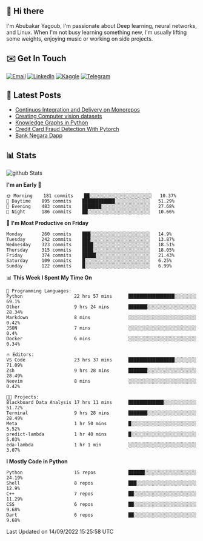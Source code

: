 ## 👋 Hi there

I'm Abubakar Yagoub, I'm passionate about Deep learning, neural networks, and
Linux. When I'm not busy learning something new, I'm usually lifting some
weights, enjoying music or working on side projects.

## ✉️ Get In Touch

[![Email](https://img.shields.io/badge/Email-f1f1f1?style=for-the-badge&logo=gmail&logoColor=0f111a)](mailto:git@blacksuan19.dev)
[![LinkedIn](https://img.shields.io/badge/LinkedIn-0077B5?style=for-the-badge&logo=linkedin&logoColor=white)](https://www.linkedin.com/in/blacksuan19/)
[![Kaggle](https://img.shields.io/badge/Kaggle-5acfff?style=for-the-badge&logo=kaggle&logoColor=white)](http://kaggle.com/abubakaryagob/)
[![Telegram](https://img.shields.io/badge/Telegram-2CA5E0?style=for-the-badge&logo=telegram&logoColor=white)](https://t.me/blacksuan19)

## 📩 Latest Posts

<!-- BLOG-POST-LIST:START -->
- [Continuos Integration and Delivery on Monorepos](http://blacksuan19.dev/blog/github-actions-monorepos/)
- [Creating Computer vision datasets](http://blacksuan19.dev/blog/creating-datasets/)
- [Knowledge Graphs in Python](http://blacksuan19.dev/projects/Knowledge_Graphs/)
- [Credit Card Fraud Detection With Pytorch](http://blacksuan19.dev/projects/credit-card-fraud-detection-with-pytorch/)
- [Bank Negara Dapp](http://blacksuan19.dev/projects/bank-negara/)
<!-- BLOG-POST-LIST:END -->

## 📊 Stats

![github Stats](https://github-readme-stats.vercel.app/api?username=blacksuan19&theme=github_dark&show_icons=true&count_private=true&custom_title=Github%20Stats&hide_border=true)

<!--START_SECTION:waka-->
**I'm an Early 🐤** 

```text
🌞 Morning    181 commits    ██░░░░░░░░░░░░░░░░░░░░░░░   10.37% 
🌆 Daytime    895 commits    ████████████░░░░░░░░░░░░░   51.29% 
🌃 Evening    483 commits    ███████░░░░░░░░░░░░░░░░░░   27.68% 
🌙 Night      186 commits    ██░░░░░░░░░░░░░░░░░░░░░░░   10.66%

```
📅 **I'm Most Productive on Friday** 

```text
Monday       260 commits    ███░░░░░░░░░░░░░░░░░░░░░░   14.9% 
Tuesday      242 commits    ███░░░░░░░░░░░░░░░░░░░░░░   13.87% 
Wednesday    323 commits    ████░░░░░░░░░░░░░░░░░░░░░   18.51% 
Thursday     315 commits    ████░░░░░░░░░░░░░░░░░░░░░   18.05% 
Friday       374 commits    █████░░░░░░░░░░░░░░░░░░░░   21.43% 
Saturday     109 commits    █░░░░░░░░░░░░░░░░░░░░░░░░   6.25% 
Sunday       122 commits    █░░░░░░░░░░░░░░░░░░░░░░░░   6.99%

```


📊 **This Week I Spent My Time On** 

```text
💬 Programming Languages: 
Python                   22 hrs 57 mins      █████████████████░░░░░░░░   69.1% 
Other                    9 hrs 24 mins       ███████░░░░░░░░░░░░░░░░░░   28.34% 
Markdown                 8 mins              ░░░░░░░░░░░░░░░░░░░░░░░░░   0.42% 
JSON                     7 mins              ░░░░░░░░░░░░░░░░░░░░░░░░░   0.4% 
Docker                   6 mins              ░░░░░░░░░░░░░░░░░░░░░░░░░   0.34%

🔥 Editors: 
VS Code                  23 hrs 37 mins      █████████████████░░░░░░░░   71.09% 
Zsh                      9 hrs 28 mins       ███████░░░░░░░░░░░░░░░░░░   28.49% 
Neovim                   8 mins              ░░░░░░░░░░░░░░░░░░░░░░░░░   0.42%

🐱‍💻 Projects: 
Blackboard Data Analysis 17 hrs 11 mins      █████████████░░░░░░░░░░░░   51.72% 
Terminal                 9 hrs 28 mins       ███████░░░░░░░░░░░░░░░░░░   28.49% 
Meta                     1 hr 50 mins        █░░░░░░░░░░░░░░░░░░░░░░░░   5.52% 
predict-lambda           1 hr 40 mins        █░░░░░░░░░░░░░░░░░░░░░░░░   5.03% 
eda-lambda               1 hr 1 min          ░░░░░░░░░░░░░░░░░░░░░░░░░   3.07%

```

**I Mostly Code in Python** 

```text
Python                   15 repos            ██████░░░░░░░░░░░░░░░░░░░   24.19% 
Shell                    8 repos             ███░░░░░░░░░░░░░░░░░░░░░░   12.9% 
C++                      7 repos             ██░░░░░░░░░░░░░░░░░░░░░░░   11.29% 
CSS                      6 repos             ██░░░░░░░░░░░░░░░░░░░░░░░   9.68% 
Dart                     6 repos             ██░░░░░░░░░░░░░░░░░░░░░░░   9.68%

```



 Last Updated on 14/09/2022 15:25:58 UTC
<!--END_SECTION:waka-->
